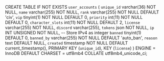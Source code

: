 CREATE TABLE IF NOT EXISTS `user_accounts` (
  `unique_id` varchar(36) NOT NULL, 
  `name` varchar(255) NOT NULL, 
  `rank` varchar(255) NOT NULL DEFAULT 'civ', 
  `vip` tinyint(1) NOT NULL DEFAULT 0, 
  `priority` int(11) NOT NULL DEFAULT 0, 
  `character_slots` int(11) NOT NULL DEFAULT 2, 
  `license` varchar(255) NOT NULL, 
  `discord` varchar(255), 
  `tokens` json NOT NULL, 
  `ip` INT UNSIGNED NOT NULL, 
  -- Store IPv4 as integer
  `banned` tinyint(1) DEFAULT 0, 
  `banned_by` varchar(255) NOT NULL DEFAULT 'auto_ban', 
  `reason` text DEFAULT NULL, 
  `created` timestamp NOT NULL DEFAULT current_timestamp(), 
  PRIMARY KEY (`unique_id`), 
  KEY (`license`)
) ENGINE = InnoDB DEFAULT CHARSET = utf8mb4 COLLATE utf8mb4_unicode_ci;
